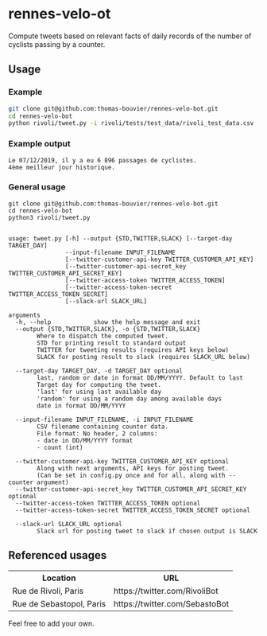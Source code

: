 # rennes-velo-ot

Compute tweets based on relevant facts of daily records of the number of cyclists passing by a counter.

## Usage

### Example

```sh
git clone git@github.com:thomas-bouvier/rennes-velo-bot.git
cd rennes-velo-bot
python rivoli/tweet.py -i rivoli/tests/test_data/rivoli_test_data.csv -d random -o STD
```

### Example output

```
Le 07/12/2019, il y a eu 6 896 passages de cyclistes.
4ème meilleur jour historique.
```

### General usage

```
git clone git@github.com:thomas-bouvier/rennes-velo-bot.git
cd rennes-velo-bot
python3 rivoli/tweet.py


usage: tweet.py [-h] --output {STD,TWITTER,SLACK} [--target-day TARGET_DAY]
                --input-filename INPUT_FILENAME
                [--twitter-customer-api-key TWITTER_CUSTOMER_API_KEY]
                [--twitter-customer-api-secret_key TWITTER_CUSTOMER_API_SECRET_KEY]
                [--twitter-access-token TWITTER_ACCESS_TOKEN]
                [--twitter-access-token-secret TWITTER_ACCESS_TOKEN_SECRET]
                [--slack-url SLACK_URL]

arguments
  -h, --help            show the help message and exit
  --output {STD,TWITTER,SLACK}, -o {STD,TWITTER,SLACK}
        Where to dispatch the computed tweet.
        STD for printing result to standard output
        TWITTER for tweeting results (requires API keys below)
        SLACK for posting result to slack (requires SLACK_URL below)

  --target-day TARGET_DAY, -d TARGET_DAY optional
        last, random or date in format DD/MM/YYYY. Default to last
        Target day for computing the tweet.
        'last' for using last available day
        'random' for using a random day among available days
        date in format DD/MM/YYYY

  --input-filename INPUT_FILENAME, -i INPUT_FILENAME
        CSV filename containing counter data.
        File format: No header, 2 columns:
        - date in DD/MM/YYYY format
        - count (int)

  --twitter-customer-api-key TWITTER_CUSTOMER_API_KEY optional
        Along with next arguments, API keys for posting tweet.
        (Can be set in config.py once and for all, along with --counter argument)
  --twitter-customer-api-secret_key TWITTER_CUSTOMER_API_SECRET_KEY optional
  --twitter-access-token TWITTER_ACCESS_TOKEN optional
  --twitter-access-token-secret TWITTER_ACCESS_TOKEN_SECRET optional

  --slack-url SLACK_URL optional
        Slack url for posting tweet to slack if chosen output is SLACK
```

## Referenced usages

<table>
  <tr>
    <th>Location</th>
    <th>URL</th>
  </tr>
  <tr>
    <td>Rue de Rivoli, Paris</td>
    <td>https://twitter.com/RivoliBot</td>
  </tr>
  <tr>
    <td>Rue de Sebastopol, Paris</td>
    <td>https://twitter.com/SebastoBot</td>
  </tr>
</table>

Feel free to add your own.
